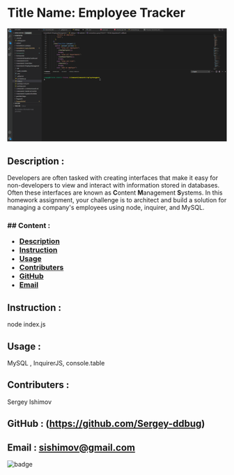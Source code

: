    <h1>Title Name: Employee Tracker </h1>

![Project Screenshot](./src/emoloyee.gif)

## Description :

Developers are often tasked with creating interfaces that make it easy for non-developers to view and interact with information stored in databases. Often these interfaces are known as **C**ontent **M**anagement **S**ystems. In this homework assignment, your challenge is to architect and build a solution for managing a company's employees using node, inquirer, and MySQL.

   <h3>## Content :

- [Description](#description)
- [Instruction](#instructions)
- [Usage](#usage)
- [Contributers](#contributers)
- [GitHub](#GitHub)
- [Email](#mail)
</h3>

## Instruction :

node index.js

## Usage :

MySQL , InquirerJS, console.table

## Contributers :

Sergey Ishimov

## GitHub : (https://github.com/Sergey-ddbug)

## Email : sishimov@gmail.com

![badge](https://img.shields.io/badge/license-MIT-yellow.svg)
